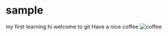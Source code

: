# sample
my first learning
hi welcome to git
Have a nice coffee
![coffee](https://user-images.githubusercontent.com/126547420/221770305-dbe9bab3-59c3-4e3c-8551-5d641379a125.jpg)
